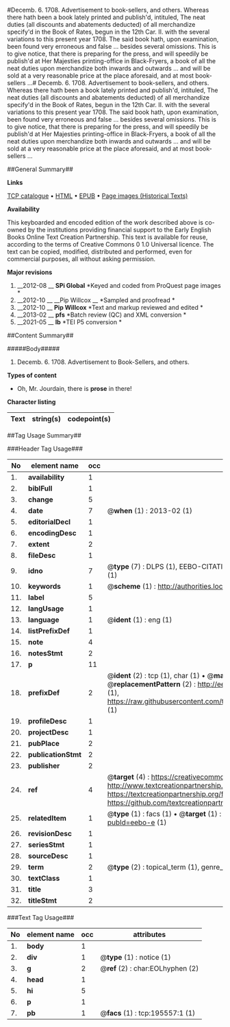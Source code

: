 #Decemb. 6. 1708. Advertisement to book-sellers, and others. Whereas there hath been a book lately printed and publish'd, intituled, The neat duties (all discounts and abatements deducted) of all merchandize specify'd in the Book of Rates, begun in the 12th Car. II. with the several variations to this present year 1708. The said book hath, upon examination, been found very erroneous and false ... besides several omissions. This is to give notice, that there is preparing for the press, and will speedily be publish'd at Her Majesties printing-office in Black-Fryers, a book of all the neat duties upon merchandize both inwards and outwards ... and will be sold at a very reasonable price at the place aforesaid, and at most book-sellers ...#
Decemb. 6. 1708. Advertisement to book-sellers, and others. Whereas there hath been a book lately printed and publish'd, intituled, The neat duties (all discounts and abatements deducted) of all merchandize specify'd in the Book of Rates, begun in the 12th Car. II. with the several variations to this present year 1708. The said book hath, upon examination, been found very erroneous and false ... besides several omissions. This is to give notice, that there is preparing for the press, and will speedily be publish'd at Her Majesties printing-office in Black-Fryers, a book of all the neat duties upon merchandize both inwards and outwards ... and will be sold at a very reasonable price at the place aforesaid, and at most book-sellers ...

##General Summary##

**Links**

[TCP catalogue](http://www.ota.ox.ac.uk/tcp/)  • 
[HTML](http://tei.it.ox.ac.uk/tcp/Texts-HTML/free/B36/B36289.html)  • 
[EPUB](http://tei.it.ox.ac.uk/tcp/Texts-EPUB/free/B36/B36289.epub) • 
[Page images (Historical Texts)](https://historicaltexts.jisc.ac.uk/eebo-226856625e)

**Availability**

This keyboarded and encoded edition of the work described above is co-owned by the
    institutions providing financial support to the Early English Books Online Text Creation
    Partnership. This text is available for reuse, according to the terms of  Creative Commons 0 1.0 Universal
    licence. The text can be copied, modified, distributed and performed, even for commercial
    purposes, all without asking permission.

**Major revisions**

1. __2012-08 __ __SPi Global__ *Keyed and coded from ProQuest page images *
1. __2012-10 __ __Pip Willcox __ *Sampled and proofread *
1. __2012-10 __ __Pip Willcox__ *Text and markup reviewed and edited *
1. __2013-02 __ __pfs__ *Batch review (QC) and XML conversion *
1. __2021-05 __ __lb__ *TEI P5 conversion *

##Content Summary##

#####Body#####

1. Decemb. 6. 1708. Advertisement to Book-Sellers, and others.

**Types of content**

  * Oh, Mr. Jourdain, there is **prose** in there!

**Character listing**


|Text|string(s)|codepoint(s)|
|---|---|---|

##Tag Usage Summary##

###Header Tag Usage###

|No|element name|occ|attributes|
|---|---|---|---|
|1.|__availability__|1||
|2.|__biblFull__|1||
|3.|__change__|5||
|4.|__date__|7| @__when__ (1) : 2013-02 (1)|
|5.|__editorialDecl__|1||
|6.|__encodingDesc__|1||
|7.|__extent__|2||
|8.|__fileDesc__|1||
|9.|__idno__|7| @__type__ (7) : DLPS (1), EEBO-CITATION (1), VID (1), EEBO-PROQUEST (1), OCLC (2), STC (1)|
|10.|__keywords__|1| @__scheme__ (1) : http://authorities.loc.gov/ (1)|
|11.|__label__|5||
|12.|__langUsage__|1||
|13.|__language__|1| @__ident__ (1) : eng (1)|
|14.|__listPrefixDef__|1||
|15.|__note__|4||
|16.|__notesStmt__|2||
|17.|__p__|11||
|18.|__prefixDef__|2| @__ident__ (2) : tcp (1), char (1)  •  @__matchPattern__ (2) : ([0-9\-]+):([0-9IVX]+) (1), (.+) (1)  •  @__replacementPattern__ (2) : http://eebo.chadwyck.com/downloadtiff?vid=$1&page=$2 (1), https://raw.githubusercontent.com/textcreationpartnership/Texts/master/tcpchars.xml#$1 (1)|
|19.|__profileDesc__|1||
|20.|__projectDesc__|1||
|21.|__pubPlace__|2||
|22.|__publicationStmt__|2||
|23.|__publisher__|2||
|24.|__ref__|4| @__target__ (4) : https://creativecommons.org/publicdomain/zero/1.0/ (1), http://www.textcreationpartnership.org/docs/. (1), https://textcreationpartnership.org/faq/#faq05 (1), https://github.com/textcreationpartnership (1)|
|25.|__relatedItem__|1| @__type__ (1) : facs (1)  •  @__target__ (1) : https://data.historicaltexts.jisc.ac.uk/view?pubId=eebo-e (1)|
|26.|__revisionDesc__|1||
|27.|__seriesStmt__|1||
|28.|__sourceDesc__|1||
|29.|__term__|2| @__type__ (2) : topical_term (1), genre_form (1)|
|30.|__textClass__|1||
|31.|__title__|3||
|32.|__titleStmt__|2||


###Text Tag Usage###

|No|element name|occ|attributes|
|---|---|---|---|
|1.|__body__|1||
|2.|__div__|1| @__type__ (1) : notice (1)|
|3.|__g__|2| @__ref__ (2) : char:EOLhyphen (2)|
|4.|__head__|1||
|5.|__hi__|5||
|6.|__p__|1||
|7.|__pb__|1| @__facs__ (1) : tcp:195557:1 (1)|
